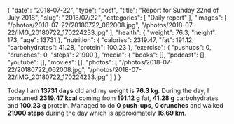 {
    "date": "2018-07-22",
    "type": "post",
    "title": "Report for Sunday 22nd of July 2018",
    "slug": "2018\/07\/22",
    "categories": [
        "Daily report"
    ],
    "images": [
        "\/photos\/2018-07-22\/20180722_062008.jpg",
        "\/photos\/2018-07-22\/IMG_20180722_170224233.jpg"
    ],
    "health": {
        "weight": 76.3,
        "height": 173,
        "age": 13731
    },
    "nutrition": {
        "calories": 2319.47,
        "fat": 191.12,
        "carbohydrates": 41.28,
        "protein": 100.23
    },
    "exercise": {
        "pushups": 0,
        "crunches": 0,
        "steps": 21900
    },
    "media": {
        "books": [],
        "podcast": [],
        "youtube": [],
        "movies": [],
        "photos": [
            "\/photos\/2018-07-22\/20180722_062008.jpg",
            "\/photos\/2018-07-22\/IMG_20180722_170224233.jpg"
        ]
    }
}

Today I am <strong>13731 days</strong> old and my weight is <strong>76.3 kg</strong>. During the day, I consumed <strong>2319.47 kcal</strong> coming from <strong>191.12 g</strong> fat, <strong>41.28 g</strong> carbohydrates and <strong>100.23 g</strong> protein. Managed to do <strong>0 push-ups</strong>, <strong>0 crunches</strong> and walked <strong>21900 steps</strong> during the day which is approximately <strong>16.69 km</strong>.